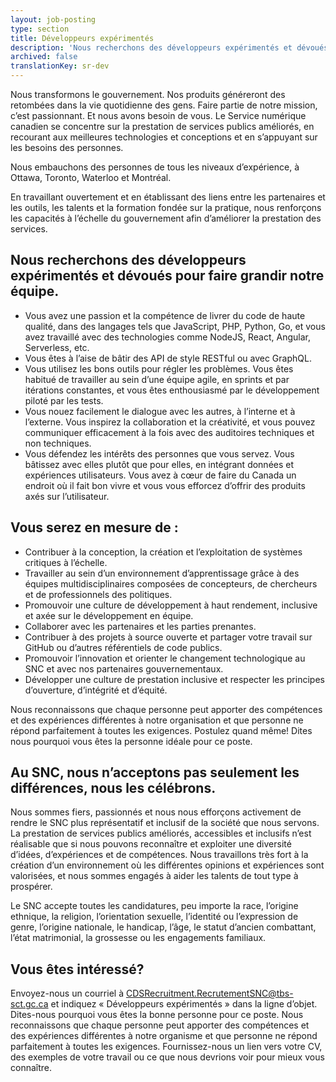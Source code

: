 ```yaml
---
layout: job-posting
type: section
title: Développeurs expérimentés
description: 'Nous recherchons des développeurs expérimentés et dévoués pour faire grandir '
archived: false
translationKey: sr-dev
---
```

Nous transformons le gouvernement. Nos produits généreront des retombées dans la vie quotidienne des gens. Faire partie de notre mission, c’est passionnant. Et nous avons besoin de vous. Le Service numérique canadien se concentre sur la prestation de services publics améliorés, en recourant aux meilleures technologies et conceptions et en s’appuyant sur les besoins des personnes.

Nous embauchons des personnes de tous les niveaux d’expérience, à Ottawa, Toronto, Waterloo et Montréal.

En travaillant ouvertement et en établissant des liens entre les partenaires et les outils, les talents et la formation fondée sur la pratique, nous renforçons les capacités à l’échelle du gouvernement afin d’améliorer la prestation des services.

## Nous recherchons des développeurs expérimentés et dévoués pour faire grandir notre équipe.

* Vous avez une passion et la compétence de livrer du code de haute qualité, dans des langages tels que JavaScript, PHP, Python, Go, et vous avez travaillé avec des technologies comme NodeJS, React, Angular, Serverless, etc.
* Vous êtes à l’aise de bâtir des API de style RESTful ou avec GraphQL.
* Vous utilisez les bons outils pour régler les problèmes. Vous êtes habitué de travailler au sein d’une équipe agile, en sprints et par itérations constantes, et vous êtes enthousiasmé par le développement piloté par les tests.
* Vous nouez facilement le dialogue avec les autres, à l’interne et à l’externe. Vous inspirez la collaboration et la créativité, et vous pouvez communiquer efficacement à la fois avec des auditoires techniques et non techniques.
* Vous défendez les intérêts des personnes que vous servez. Vous bâtissez avec elles plutôt que pour elles, en intégrant données et expériences utilisateurs. Vous avez à cœur de faire du Canada un endroit où il fait bon vivre et vous vous efforcez d’offrir des produits axés sur l’utilisateur.
 
## Vous serez en mesure de :

* Contribuer à la conception, la création et l’exploitation de systèmes critiques à l’échelle.
* Travailler au sein d’un environnement d’apprentissage grâce à des équipes multidisciplinaires composées de concepteurs, de chercheurs et de professionnels des politiques.
* Promouvoir une culture de développement à haut rendement, inclusive et axée sur le développement en équipe.
* Collaborer avec les partenaires et les parties prenantes.
* Contribuer à des projets à source ouverte et partager votre travail sur GitHub ou d’autres référentiels de code publics.
* Promouvoir l’innovation et orienter le changement technologique au SNC et avec nos partenaires gouvernementaux.
* Développer une culture de prestation inclusive et respecter les principes d’ouverture, d’intégrité et d’équité.
 
Nous reconnaissons que chaque personne peut apporter des compétences et des expériences différentes à notre organisation et que personne ne répond parfaitement à toutes les exigences. Postulez quand même! Dites nous pourquoi vous êtes la personne idéale pour ce poste.

## Au SNC, nous n’acceptons pas seulement les différences, nous les célébrons.

Nous sommes fiers, passionnés et nous nous efforçons activement de rendre le SNC plus représentatif et inclusif de la société que nous servons. La prestation de services publics améliorés, accessibles et inclusifs n’est réalisable que si nous pouvons reconnaître et exploiter une diversité d’idées, d’expériences et de compétences. Nous travaillons très fort à la création d’un environnement où les différentes opinions et expériences sont valorisées, et nous sommes engagés à aider les talents de tout type à prospérer.

Le SNC accepte toutes les candidatures, peu importe la race, l’origine ethnique, la religion, l’orientation sexuelle, l’identité ou l’expression de genre, l’origine nationale, le handicap, l’âge, le statut d’ancien combattant, l’état matrimonial, la grossesse ou les engagements familiaux.

## Vous êtes intéressé?
Envoyez-nous un courriel à [CDSRecruitment.RecrutementSNC@tbs-sct.gc.ca](CDSRecruitment.RecrutementSNC@tbs-sct.gc.ca) et indiquez « Développeurs expérimentés » dans la ligne d’objet. Dites-nous pourquoi vous êtes la bonne personne pour ce poste. Nous reconnaissons que chaque personne peut apporter des compétences et des expériences différentes à notre organisme et que personne ne répond parfaitement à toutes les exigences. Fournissez-nous un lien vers votre CV, des exemples de votre travail ou ce que nous devrions voir pour mieux vous connaître.
